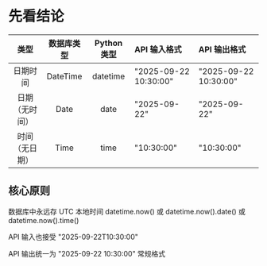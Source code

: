 # 先看结论

|   类型    |   数据库类型   | 	Python 类型 | API 输入格式               | API 输出格式               |  
|:-------:|:---------:|:----------:|:-----------------------|:-----------------------|
|  日期时间   | 	DateTime | 	datetime  | 	"2025-09-22 10:30:00" | 	"2025-09-22 10:30:00" | 	
| 日期（无时间） |   	Date   |   	date    | 	"2025-09-22"          | 	"2025-09-22"          |
| 时间（无日期） |  	Time	   |    time    | 	"10:30:00"            | 	"10:30:00"	           |

## 核心原则

数据库中永远存 UTC 本地时间 datetime.now() 或 datetime.now().date() 或 datetime.now().time()

API 输入也接受 "2025-09-22T10:30:00"

API 输出统一为 "2025-09-22 10:30:00" 常规格式


